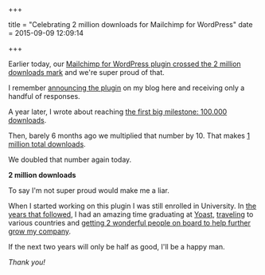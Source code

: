 +++

title = "Celebrating 2 million downloads for Mailchimp for WordPress"
date = 2015-09-09 12:09:14

+++

Earlier today, our [Mailchimp for WordPress plugin crossed the 2 million downloads mark](https://www.mc4wp.com/blog/celebrating-2-million-downloads/) and we're super proud of that.

I remember [announcing the plugin](https://dannyvankooten.com/my-newest-wordpress-plugin-Mailchimp-for-wp/) on my blog here and receiving only a handful of responses.

A year later, I wrote about reaching [the first big milestone: 100.000 downloads](https://dannyvankooten.com/100-000-plugin-downloads-6-months-Mailchimp-wordpress/).

Then, barely 6 months ago we multiplied that number by 10. That makes [1 million total downloads](https://dannyvankooten.com/one-million-downloads-Mailchimp-wordpress/). 

We doubled that number again today.

**2 million downloads**

To say I'm not super proud would make me a liar. 

When I started working on this plugin I was still enrolled in University.  In [the years that followed](https://dannyvankooten.com/2014-year-in-review/), I had an amazing time graduating at [Yoast](https://yoast.com/), [traveling](https://dannyvankooten.com/interview-on-webworktravel/) to various countries and [getting 2 wonderful people on board to help further grow my company](https://dannyvankooten.com/introducing-ibericode/).

If the next two years will only be half as good, I'll be a happy man. 

_Thank you!_